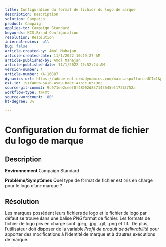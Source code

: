 ```yaml
---
title: Configuration du format de fichier du logo de marque
description: Description
solution: Campaign
product: Campaign
applies-to: Campaign Standard
keywords: KCS,Brand Configuration
resolution: Resolution
internal-notes: null
bug: false
article-created-by: Amol Mahajan
article-created-date: 11/1/2022 10:49:27 AM
article-published-by: Amol Mahajan
article-published-date: 11/1/2022 10:52:24 AM
version-number: 4
article-number: KA-16087
dynamics-url: https://adobe-ent.crm.dynamics.com/main.aspx?forceUCI=1&pagetype=entityrecord&etn=knowledgearticle&id=37eab4d6-d259-ed11-9561-6045bd006a22
exl-id: 191f4606-541b-45a9-baec-416dc10519e2
source-git-commit: 9c971ee2ceef8f48902d857145545ef173f3752a
workflow-type: tm+mt
source-wordcount: '80'
ht-degree: 3%

---
```


# Configuration du format de fichier du logo de marque

## Description

<b>Environnement</b>
Campaign Standard


<b>Problème/Symptômes</b>
Quel type de format de fichier est pris en charge pour le logo d’une marque ?


## Résolution


Les marques possèdent leurs fichiers de logo et le fichier de logo par défaut se trouve dans une balise *PNG* format de fichier. Les formats de fichier de logo pris en charge sont .jpeg, .jpg, .gif, .png et .tif.  De plus, l’utilisateur doit disposer de la variable *Profil de produit de délivrabilité* pour apporter des modifications à l’identité de marque et à d’autres exécutions de marque.
